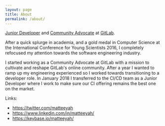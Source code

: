 ```yaml
---
layout: page
title: About
permalink: /about/
---
```


[Junior Developer](https://about.gitlab.com/roles/engineering/developer/) and [Community Advocate](https://about.gitlab.com/roles/marketing/community-advocate/) at [GitLab](https://about.gitlab.com).

After a quick splurge in academia, and a gold medal in Computer Science at the International Conference for Young Scientists 2016, I completely refocused my attention towards the software engineering industry.

I started working as a Community Advocate at GitLab with a mission to cultivate and reshape GitLab's online community. After a year I wanted to ramp up my engineering experienced so I worked towards transitioning to a developer role. In January 2018 I transferred to the CI/CD team as a Junior Developer where I work to make sure our CI offering remains the best one on the market.

Links:
* <https://twitter.com/matteeyah>
* <https://www.linkedin.com/in/matteeyah/>
* <https://keybase.io/matteeyah/>
